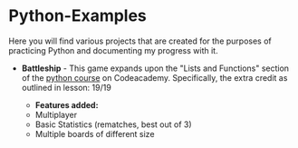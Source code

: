# Python-Examples
Here you will find various projects that are created for the purposes of practicing Python and documenting my progress with it.
<ul>
  <li><strong>Battleship</strong> - This game expands upon the "Lists and Functions" section of the <a href="https://www.codecademy.com/tracks/python" target="_blank"/>python course</a> on Codeacademy. Specifically, the extra credit as outlined in lesson: 19/19</li>
    <ul>
      <li><strong>Features added:</strong></li>
      <li>Multiplayer</li>
      <li>Basic Statistics (rematches, best out of 3)</lis>
      <li>Multiple boards of different size</li>
    </ul>
</ul>
